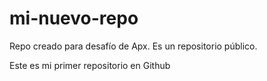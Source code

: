 # mi-nuevo-repo

Repo creado para desafío de Apx. Es un repositorio público.

Este es mi primer repositorio en Github
